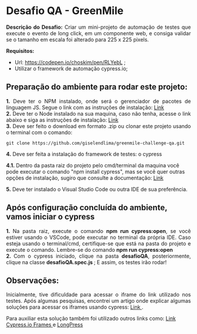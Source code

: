 <h1 align= "left"> Desafio QA - GreenMile </h1>

<p align="justify"> 
<strong>Descrição do Desafio:</strong>  Criar um mini-projeto de automação de testes que execute o evento de long click, em um
componente web, e consiga validar se o tamanho em escala foi alterado para 225 x 225 pixels. 

<strong> Requisitos: </strong>
* Url: https://codepen.io/choskim/pen/RLYebL ;
* Utilizar o framework de automação cypress.io;
</p>

<h2 align="left"> Preparação do ambiente para rodar este projeto:</h2>
<p align="justify">
<strong>1.</strong> Deve ter o NPM instalado, onde será o gerenciador de pacotes de linguagem JS. Segue o link com as instruções de instalação: <a href= "https://www.npmjs.com/get-npm"> Link </a> </br>
<strong>2.</strong> Deve ter o Node instalado na sua maquina, caso não tenha, acesse o link abaixo e siga as instruções de instalação: <a href= "https://nodejs.org/pt-br/download"> Link </a> </br>
<strong>3.</strong> Deve ser feito o download em formato .zip ou clonar este projeto usando o terminal com o comando:
</p>

` git clone https://github.com/giselendlima/greenmile-challenge-qa.git `
 
<p align="justify"><strong>4.</strong> Deve ser feita a instalação do framework de testes: o cypress

  <strong>4.1.</strong> Dentro da pasta raiz do projeto pelo cmd/terminal da maquina você pode executar o comando "npm install cypress", mas se você quer outras opções de instalação, sugiro que consulte a documentação: <a href="https://www.cypress.io/"> Link </a> 

<strong>5.</strong> Deve ter instalado o Visual Studio Code ou outra IDE de sua preferência.

</p>

<h2> Após configuração concluída do ambiente, vamos iniciar o cypress </h2>
<p align="justify"> <strong>1. </strong> Na pasta raiz, execute o comando <strong>npm run cypress:open</strong>, se você estiver usando o VSCode, pode executar no terminal da própria IDE. 
Caso esteja usando o terminal/cmd, certifique-se que está na pasta do projeto e execute o comando.
Lembre-se do comando <strong>npm run cypress:open</strong> </br>
<strong> 2. </strong> Com o cypress iniciado, clique na pasta <strong>desafioQA</strong>, posteriormente, clique na classe <strong> desafioQA.spec.js </strong>; 
E assim, os testes irão rodar!

</p>

<h2>Observações: </h2>
<p align="justify"> 
Inicialmente, tive dificuldade para acessar o iframe do link utilizado nos testes. Após algumas pesquisas, encontrei
um artigo onde explicar algumas soluções para acessar os iframes usando cypress: <a href= "https://www.cypress.io/blog/2020/02/12/working-with-iframes-in-cypress/"> Link </a>.

Para auxiliar esta solução também foi utilizado outros links como: <a href="https://github.com/cypress-io/cypress-example-recipes/tree/master/examples/blogs__iframes"> Link Cypress.io Frames </a>  e <a href="https://github.com/hammerjs/hammer.js/issues/1211"> LongPress </a>

</p>
